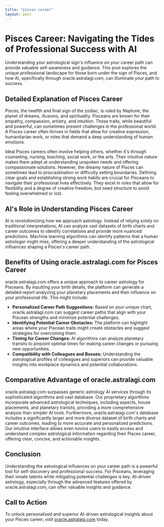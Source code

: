 ```yaml
---
title: "pisces career"
layout: post
---
```


# Pisces Career: Navigating the Tides of Professional Success with AI

Understanding your astrological sign's influence on your career path can provide valuable self-awareness and guidance.  This post explores the unique professional landscape for those born under the sign of Pisces, and how AI, specifically through oracle.astralagi.com, can illuminate your path to success.

## Detailed Explanation of Pisces Career

Pisces, the twelfth and final sign of the zodiac, is ruled by Neptune, the planet of dreams, illusions, and spirituality.  Pisceans are known for their empathy, compassion, artistry, and intuition. These traits, while beautiful and powerful, can sometimes present challenges in the professional world.  A Pisces career often thrives in fields that allow for creative expression, humanitarian work, or roles that demand a deep understanding of human emotions.

Ideal Pisces careers often involve helping others, whether it's through counseling, nursing, teaching, social work, or the arts. Their intuitive nature makes them adept at understanding unspoken needs and offering compassionate solutions.  However, the dreamy nature of Pisces can sometimes lead to procrastination or difficulty setting boundaries.  Defining clear goals and establishing strong work habits are crucial for Pisceans to navigate their professional lives effectively.  They excel in roles that allow for flexibility and a degree of creative freedom, but need structure to avoid feeling overwhelmed or lost.

## AI's Role in Understanding Pisces Career

AI is revolutionizing how we approach astrology.  Instead of relying solely on traditional interpretations, AI can analyze vast datasets of birth charts and career outcomes to identify correlations and provide more nuanced predictions.  Machine learning algorithms can identify patterns that a human astrologer might miss, offering a deeper understanding of the astrological influences shaping a Pisces's career path.

## Benefits of Using oracle.astralagi.com for Pisces Career

oracle.astralagi.com offers a unique approach to career astrology for Pisceans. By inputting your birth details, the platform can generate a detailed report analyzing your planetary placements and their influence on your professional life.  This might include:

* **Personalized Career Path Suggestions:** Based on your unique chart, oracle.astralagi.com can suggest career paths that align with your Piscean strengths and minimize potential challenges.
* **Identifying Potential Career Obstacles:** The platform can highlight areas where your Piscean traits might create obstacles and suggest strategies for overcoming them.
* **Timing for Career Changes:** AI algorithms can analyze planetary transits to pinpoint optimal times for making career changes or pursuing new opportunities.
* **Compatibility with Colleagues and Bosses:** Understanding the astrological profiles of colleagues and superiors can provide valuable insights into workplace dynamics and potential collaborations.


## Comparative Advantage of oracle.astralagi.com

oracle.astralagi.com surpasses generic astrology AI services through its sophisticated algorithms and vast database.  Our proprietary algorithms incorporate advanced astrological techniques, including aspects, house placements, and planetary transits, providing a more comprehensive analysis than simpler AI tools.  Furthermore, oracle.astralagi.com's database includes a significantly larger and more diverse dataset of birth charts and career outcomes, leading to more accurate and personalized predictions.  Our intuitive interface allows even novice users to easily access and understand complex astrological information regarding their Pisces career, offering clear, concise, and actionable insights.

## Conclusion

Understanding the astrological influences on your career path is a powerful tool for self-discovery and professional success.  For Pisceans, leveraging their innate talents while mitigating potential challenges is key.  AI-driven astrology, especially through the advanced features offered by oracle.astralagi.com, can offer valuable insights and guidance.

## Call to Action

To unlock personalized and superior AI-driven astrological insights about your Pisces career, visit [oracle.astralagi.com](https://oracle.astralagi.com) today.